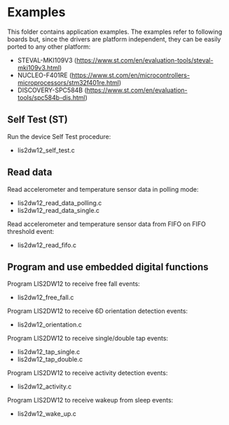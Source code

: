 # Examples

This folder contains application examples. The examples refer to following boards but, since the drivers are platform independent, they can be easily ported to any other platform: 

- STEVAL-MKI109V3 (https://www.st.com/en/evaluation-tools/steval-mki109v3.html)
- NUCLEO-F401RE (https://www.st.com/en/microcontrollers-microprocessors/stm32f401re.html)
- DISCOVERY-SPC584B (https://www.st.com/en/evaluation-tools/spc584b-dis.html)

## Self Test (ST)

Run the device Self Test procedure:

  - lis2dw12_self_test.c

## Read data

Read accelerometer and temperature sensor data in polling mode:

  - lis2dw12_read_data_polling.c
  - lis2dw12_read_data_single.c

Read accelerometer and temperature sensor data from FIFO on FIFO threshold event:

  - lis2dw12_read_fifo.c

## Program and use embedded digital functions

Program LIS2DW12 to receive free fall events:

  - lis2dw12_free_fall.c

Program LIS2DW12 to receive 6D orientation detection events:

  - lis2dw12_orientation.c

Program LIS2DW12 to receive single/double tap events:

  - lis2dw12_tap_single.c
  - lis2dw12_tap_double.c

Program LIS2DW12 to receive activity detection events:

  - lis2dw12_activity.c

Program LIS2DW12 to receive wakeup from sleep events:

  - lis2dw12_wake_up.c

